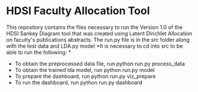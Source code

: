 # HDSI Faculty Allocation Tool

This repository contains the files necessary to run the Version 1.0 of the HDSI Sankey Diagram tool that was created using Latent Dirichlet Allocation
on faculty's publications abstracts.
The run.py file is in the src folder along with the test data and LDA.py model
*It is necessary to cd into src to be able to run the following: *

- To obtain the preprocessed data file, run python run.py process_data
- To obtain the trained lda model, run python run.py model
- To prepare the dashboard, run python run.py viz_prepare
- To run the dashboard, run python run.py dashboard
